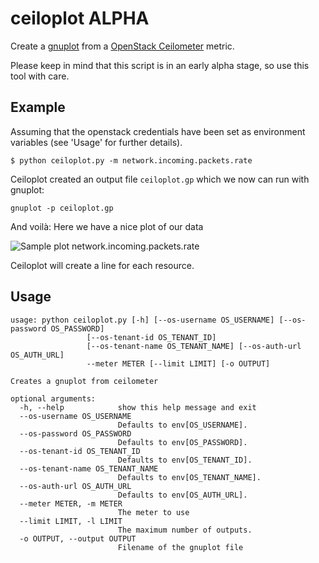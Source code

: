 ceiloplot ALPHA
===============

Create a [gnuplot](http://www.gnuplot.info/) from a
[OpenStack Ceilometer](https://wiki.openstack.org/wiki/Heat) metric.

Please keep in mind that this script is in an early alpha stage, so use this tool with care.

## Example 

Assuming that the openstack credentials have been set as environment
variables (see 'Usage' for further details).

`$ python ceiloplot.py -m network.incoming.packets.rate`

Ceiloplot created an output file `ceiloplot.gp` which we now can run with gnuplot:

`gnuplot -p ceiloplot.gp`

And voilà: Here we have a nice plot of our data

![Sample plot network.incoming.packets.rate](http://i.imgur.com/eqpdt3u.png)

Ceiloplot will create a line for each resource.

## Usage

    usage: python ceiloplot.py [-h] [--os-username OS_USERNAME] [--os-password OS_PASSWORD]
                     [--os-tenant-id OS_TENANT_ID]
                     [--os-tenant-name OS_TENANT_NAME] [--os-auth-url OS_AUTH_URL]
                     --meter METER [--limit LIMIT] [-o OUTPUT]
    
    Creates a gnuplot from ceilometer
    
    optional arguments:
      -h, --help            show this help message and exit
      --os-username OS_USERNAME
                            Defaults to env[OS_USERNAME].
      --os-password OS_PASSWORD
                            Defaults to env[OS_PASSWORD].
      --os-tenant-id OS_TENANT_ID
                            Defaults to env[OS_TENANT_ID].
      --os-tenant-name OS_TENANT_NAME
                            Defaults to env[OS_TENANT_NAME].
      --os-auth-url OS_AUTH_URL
                            Defaults to env[OS_AUTH_URL].
      --meter METER, -m METER
                            The meter to use
      --limit LIMIT, -l LIMIT
                            The maximum number of outputs.
      -o OUTPUT, --output OUTPUT
                            Filename of the gnuplot file
